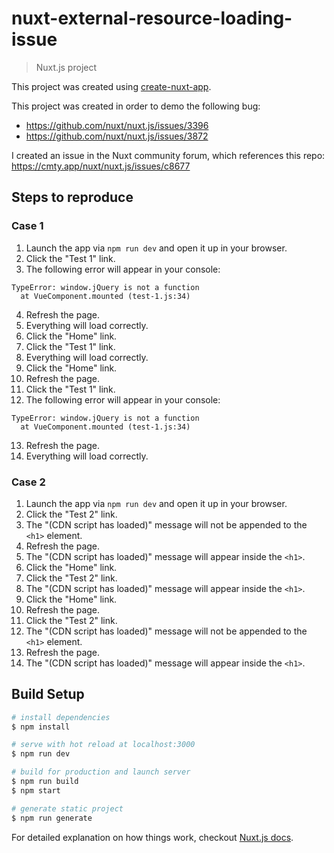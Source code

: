 # nuxt-external-resource-loading-issue

> Nuxt.js project

This project was created using [create-nuxt-app](https://github.com/nuxt/create-nuxt-app).

This project was created in order to demo the following bug:
- https://github.com/nuxt/nuxt.js/issues/3396
- https://github.com/nuxt/nuxt.js/issues/3872

I created an issue in the Nuxt community forum, which references this repo: https://cmty.app/nuxt/nuxt.js/issues/c8677

## Steps to reproduce

### Case 1

1. Launch the app via `npm run dev` and open it up in your browser.
2. Click the "Test 1" link.
3. The following error will appear in your console:
```
TypeError: window.jQuery is not a function
  at VueComponent.mounted (test-1.js:34)
```
4. Refresh the page.
5. Everything will load correctly.
6. Click the "Home" link.
7. Click the "Test 1" link.
8. Everything will load correctly.
9. Click the "Home" link.
10. Refresh the page.
11. Click the "Test 1" link.
12. The following error will appear in your console:
```
TypeError: window.jQuery is not a function
  at VueComponent.mounted (test-1.js:34)
```
13. Refresh the page.
14. Everything will load correctly.

### Case 2

1. Launch the app via `npm run dev` and open it up in your browser.
2. Click the "Test 2" link.
3. The "(CDN script has loaded)" message will not be appended to the `<h1>` element.
4. Refresh the page.
5. The "(CDN script has loaded)" message will appear inside the `<h1>`.
6. Click the "Home" link.
7. Click the "Test 2" link.
8. The "(CDN script has loaded)" message will appear inside the `<h1>`.
9. Click the "Home" link.
10. Refresh the page.
11. Click the "Test 2" link.
12. The "(CDN script has loaded)" message will not be appended to the `<h1>` element.
13. Refresh the page.
14. The "(CDN script has loaded)" message will appear inside the `<h1>`.

## Build Setup

``` bash
# install dependencies
$ npm install

# serve with hot reload at localhost:3000
$ npm run dev

# build for production and launch server
$ npm run build
$ npm start

# generate static project
$ npm run generate
```

For detailed explanation on how things work, checkout [Nuxt.js docs](https://nuxtjs.org).
